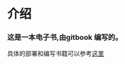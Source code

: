 # 介绍

### 这是一本电子书,由gitbook 编写的。

具体的部署和编写书籍可以参考<a href="http://www.chengweiyang.cn/gitbook/gitbook.com/newbook.html">这里</a>
